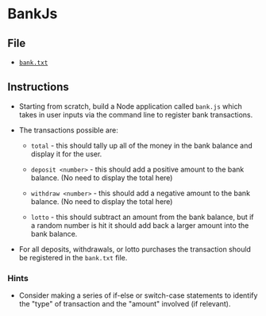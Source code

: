 # BankJs

## File

* [`bank.txt`](Unsolved/bank.txt)

## Instructions

* Starting from scratch, build a Node application called `bank.js` which takes in user inputs via the command line to register bank transactions.

* The transactions possible are:

  * `total` - this should tally up all of the money in the bank balance and display it for the user.

  * `deposit <number>` - this should add a positive amount to the bank balance. (No need to display the total here)

  * `withdraw <number>` - this should add a negative amount to the bank balance. (No need to display the total here)

  * `lotto` - this should subtract an amount from the bank balance, but if a random number is hit it should add back a larger amount into the bank balance.

* For all deposits, withdrawals, or lotto purchases the transaction should be registered in the `bank.txt` file.

### Hints

* Consider making a series of if-else or switch-case statements to identify the "type" of transaction and the "amount" involved (if relevant).

